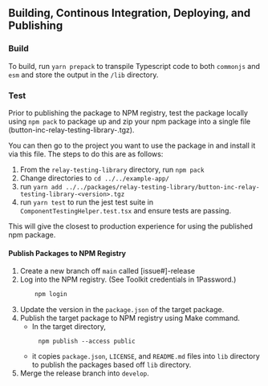 ## Building, Continous Integration, Deploying, and Publishing

### Build

To build, run `yarn prepack` to transpile Typescript code to both `commonjs` and `esm` and store the output in the `/lib` directory.

### Test 

Prior to publishing the package to NPM registry, test the package locally using `npm pack` to package up and zip your npm package into a single file (button-inc-relay-testing-library-<version>.tgz). 

You can then go to the project you want to use the package in and install it via this file. The steps to do this are as follows:
1. From the `relay-testing-library` directory, run `npm pack`
1. Change directories to `cd ../../example-app/` 
1. run `yarn add ../../packages/relay-testing-library/button-inc-relay-testing-library-<version>.tgz`
1. run `yarn test` to run the jest test suite in `ComponentTestingHelper.test.tsx` and ensure tests are passing. 

This will give the closest to production experience for using the published npm package.

#### Publish Packages to NPM Registry

1. Create a new branch off `main` called [issue#]-release
1. Log into the NPM registry. (See Toolkit credentials in 1Password.)
   ```sh
       npm login
   ```
1. Update the version in the `package.json` of the target package.
1. Publish the target package to NPM registry using Make command.
   - In the target directory,
   ```
        npm publish --access public
   ```
   - it copies `package.json`, `LICENSE`, and `README.md` files into `lib` directory to publish the packages based off `lib` directory.
1. Merge the release branch into `develop`.
